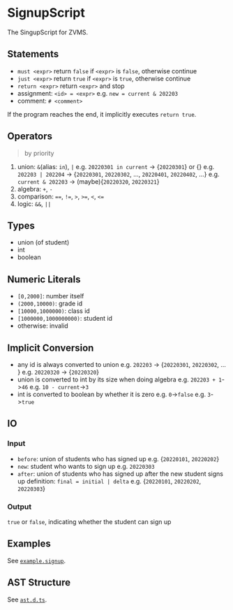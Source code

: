 # SignupScript

The SingupScript for ZVMS.

## Statements

- `must <expr>`
  return `false` if `<expr>` is `false`, otherwise continue
- `just <expr>`
  return `true` if `<expr>` is `true`, otherwise continue
- `return <expr>`
  return `<expr>` and stop
- assignment: `<id> = <expr>`
  e.g. `new = current & 202203`
- comment: `# <comment>`

If the program reaches the end, it implicitly executes `return true`.

## Operators

> by priority

1. union: `&`(alias: `in`), `|`
   e.g. `20220301 in current` -> {`20220301`} or {}
   e.g. `202203 | 202204` -> {`20220301`, `20220302`, ..., `20220401`, `20220402`, ...}
   e.g. `current & 202203` -> (maybe){`20220320`, `20220321`}
2. algebra: `+`, `-`
3. comparison: `==`, `!=`, `>`, `>=`, `<`, `<=`
4. logic: `&&`, `||`

## Types

- union (of student)
- int
- boolean

## Numeric Literals

- `[0,2000]`: number itself
- `(2000,10000)`: grade id
- `[10000,1000000)`: class id
- `[1000000,1000000000)`: student id
- otherwise: invalid

## Implicit Conversion

- any id is always converted to union
  e.g. `202203` -> {`20220301`, `20220302`, ... }
  e.g. `20220320` -> {`20220320`}
- union is converted to int by its size when doing algebra
  e.g. `202203 + 1`->`46`
  e.g. `10 - current`->`3`
- int is converted to boolean by whether it is zero
  e.g. `0`->`false`
  e.g. `3`->`true`

## IO

### Input

- `before`: union of students who has signed up
  e.g. {`20220101`, `20220202`}
- `new`: student who wants to sign up
  e.g. `20220303`
- `after`: union of students who has signed up after the new student signs up
  definition: `final = initial | delta`
  e.g. {`20220101`, `20220202`, `20220303`}

### Output

`true` or `false`, indicating whether the student can sign up

## Examples

See [`example.signup`](./example.signup).


## AST Structure

See [`ast.d.ts`](./ast.d.ts).
